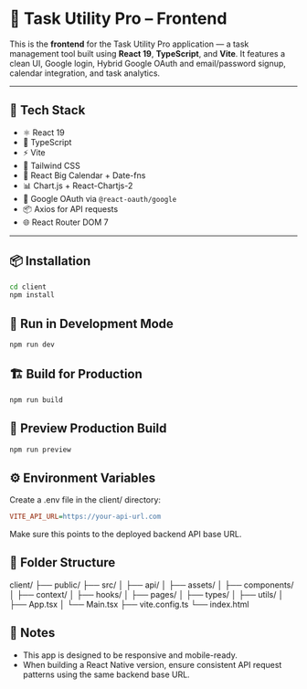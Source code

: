 # 🧩 Task Utility Pro – Frontend

This is the **frontend** for the Task Utility Pro application — a task management tool built using **React 19**, **TypeScript**, and **Vite**. It features a clean UI, Google login, Hybrid Google OAuth and email/password signup, calendar integration, and task analytics.

---

## 🚀 Tech Stack

- ⚛️ React 19
- 🧠 TypeScript
- ⚡ Vite
- 🎨 Tailwind CSS
- 📆 React Big Calendar + Date-fns
- 📊 Chart.js + React-Chartjs-2
- 🔐 Google OAuth via `@react-oauth/google`
- 📦 Axios for API requests
- 🌐 React Router DOM 7

---

## 📦 Installation

```bash
cd client
npm install
```

## 🧪 Run in Development Mode

```bash
npm run dev
```

## 🏗️ Build for Production

```bash
npm run build
```

## 🧪 Preview Production Build

```bash
npm run preview
```

## ⚙️ Environment Variables

Create a .env file in the client/ directory:

```ini
VITE_API_URL=https://your-api-url.com
```
Make sure this points to the deployed backend API base URL.

## 📁 Folder Structure


client/
├── public/
├── src/
│   ├── api/
│   ├── assets/
│   ├── components/
│   ├── context/
│   ├── hooks/
│   ├── pages/
│   ├── types/
│   ├── utils/
│   ├── App.tsx
│   └── Main.tsx
├── vite.config.ts
└── index.html


## 📌 Notes

 - This app is designed to be responsive and mobile-ready.
 - When building a React Native version, ensure consistent API request patterns using the same backend base URL.